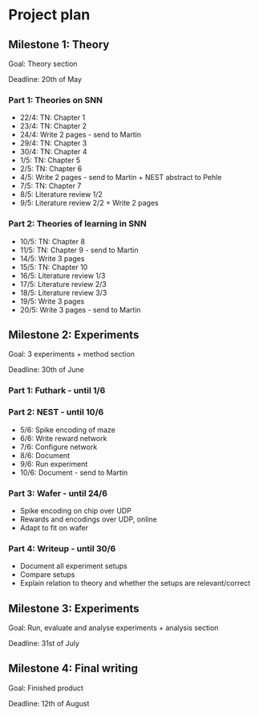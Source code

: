 # Project plan

## Milestone 1: Theory

Goal: Theory section

Deadline: 20th of May

### Part 1: Theories on SNN

* 22/4: TN: Chapter 1
* 23/4: TN: Chapter 2
* 24/4: Write 2 pages - send to Martin
* 29/4: TN: Chapter 3
* 30/4: TN: Chapter 4
* 1/5: TN: Chapter 5
* 2/5: TN: Chapter 6
* 4/5: Write 2 pages - send to Martin + NEST abstract to Pehle
* 7/5: TN: Chapter 7
* 8/5: Literature review 1/2
* 9/5: Literature review 2/2 + Write 2 pages

### Part 2: Theories of learning in SNN

* 10/5: TN: Chapter 8
* 11/5: TN: Chapter 9 - send to Martin
* 14/5: Write 3 pages
* 15/5: TN: Chapter 10
* 16/5: Literature review 1/3
* 17/5: Literature review 2/3
* 18/5: Literature review 3/3
* 19/5: Write 3 pages
* 20/5: Write 3 pages - send to Martin

## Milestone 2: Experiments

Goal: 3 experiments + method section

Deadline: 30th of June

### Part 1: Futhark - until 1/6

### Part 2: NEST - until 10/6

* 5/6: Spike encoding of maze
* 6/6: Write reward network
* 7/6: Configure network
* 8/6: Document
* 9/6: Run experiment
* 10/6: Document - send to Martin

### Part 3: Wafer - until 24/6

* Spike encoding on chip over UDP
* Rewards and encodings over UDP, online
* Adapt to fit on wafer

### Part 4: Writeup - until 30/6

* Document all experiment setups
* Compare setups
* Explain relation to theory and whether the setups are relevant/correct

## Milestone 3: Experiments

Goal: Run, evaluate and analyse experiments + analysis section

Deadline: 31st of July

## Milestone 4: Final writing

Goal: Finished product

Deadline: 12th of August
